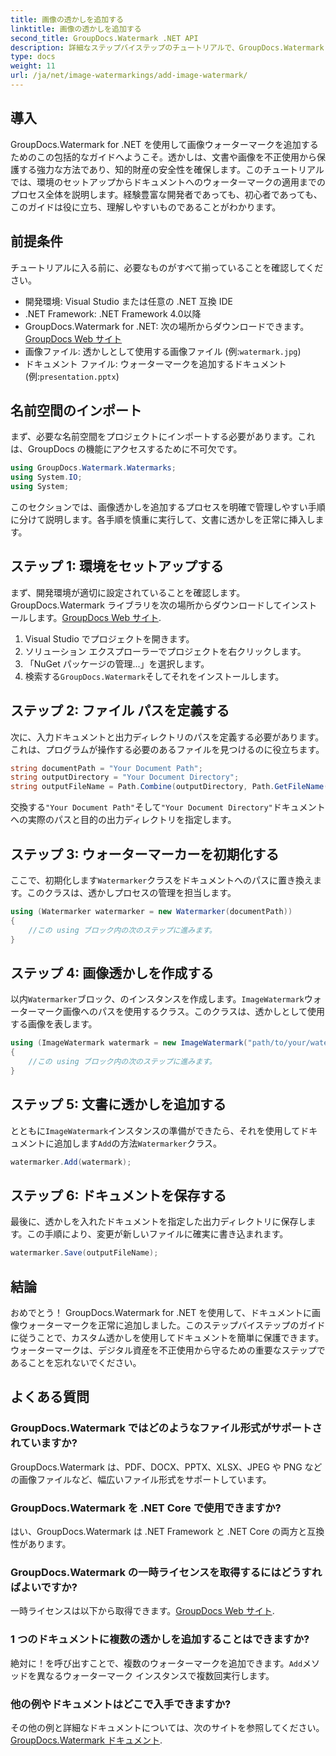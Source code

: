 ```yaml
---
title: 画像の透かしを追加する
linktitle: 画像の透かしを追加する
second_title: GroupDocs.Watermark .NET API
description: 詳細なステップバイステップのチュートリアルで、GroupDocs.Watermark for .NET を使用してドキュメントに画像ウォーターマークを追加する方法を学びます。
type: docs
weight: 11
url: /ja/net/image-watermarkings/add-image-watermark/
---
```

## 導入
GroupDocs.Watermark for .NET を使用して画像ウォーターマークを追加するためのこの包括的なガイドへようこそ。透かしは、文書や画像を不正使用から保護する強力な方法であり、知的財産の安全性を確保します。このチュートリアルでは、環境のセットアップからドキュメントへのウォーターマークの適用までのプロセス全体を説明します。経験豊富な開発者であっても、初心者であっても、このガイドは役に立ち、理解しやすいものであることがわかります。
## 前提条件
チュートリアルに入る前に、必要なものがすべて揃っていることを確認してください。
- 開発環境: Visual Studio または任意の .NET 互換 IDE
- .NET Framework: .NET Framework 4.0以降
- GroupDocs.Watermark for .NET: 次の場所からダウンロードできます。[GroupDocs Web サイト](https://releases.groupdocs.com/Watermark/net/)
- 画像ファイル: 透かしとして使用する画像ファイル (例:`watermark.jpg`)
- ドキュメント ファイル: ウォーターマークを追加するドキュメント (例:`presentation.pptx`)
## 名前空間のインポート
まず、必要な名前空間をプロジェクトにインポートする必要があります。これは、GroupDocs の機能にアクセスするために不可欠です。
```csharp
using GroupDocs.Watermark.Watermarks;
using System.IO;
using System;
```
このセクションでは、画像透かしを追加するプロセスを明確で管理しやすい手順に分けて説明します。各手順を慎重に実行して、文書に透かしを正常に挿入します。
## ステップ 1: 環境をセットアップする
まず、開発環境が適切に設定されていることを確認します。 GroupDocs.Watermark ライブラリを次の場所からダウンロードしてインストールします。[GroupDocs Web サイト](https://releases.groupdocs.com/Watermark/net/).
1. Visual Studio でプロジェクトを開きます。
2. ソリューション エクスプローラーでプロジェクトを右クリックします。
3. 「NuGet パッケージの管理...」を選択します。
4. 検索する`GroupDocs.Watermark`そしてそれをインストールします。
## ステップ 2: ファイル パスを定義する
次に、入力ドキュメントと出力ディレクトリのパスを定義する必要があります。これは、プログラムが操作する必要のあるファイルを見つけるのに役立ちます。
```csharp
string documentPath = "Your Document Path";
string outputDirectory = "Your Document Directory";
string outputFileName = Path.Combine(outputDirectory, Path.GetFileName(documentPath));
```
交換する`"Your Document Path"`そして`"Your Document Directory"`ドキュメントへの実際のパスと目的の出力ディレクトリを指定します。
## ステップ 3: ウォーターマーカーを初期化する
ここで、初期化します`Watermarker`クラスをドキュメントへのパスに置き換えます。このクラスは、透かしプロセスの管理を担当します。
```csharp
using (Watermarker watermarker = new Watermarker(documentPath))
{
    //この using ブロック内の次のステップに進みます。
}
```
## ステップ 4: 画像透かしを作成する
以内`Watermarker`ブロック、のインスタンスを作成します。`ImageWatermark`ウォーターマーク画像へのパスを使用するクラス。このクラスは、透かしとして使用する画像を表します。
```csharp
using (ImageWatermark watermark = new ImageWatermark("path/to/your/watermark.jpg"))
{
    //この using ブロック内の次のステップに進みます。
}
```
## ステップ 5: 文書に透かしを追加する
とともに`ImageWatermark`インスタンスの準備ができたら、それを使用してドキュメントに追加します`Add`の方法`Watermarker`クラス。
```csharp
watermarker.Add(watermark);
```
## ステップ 6: ドキュメントを保存する
最後に、透かしを入れたドキュメントを指定した出力ディレクトリに保存します。この手順により、変更が新しいファイルに確実に書き込まれます。
```csharp
watermarker.Save(outputFileName);
```
## 結論
おめでとう！ GroupDocs.Watermark for .NET を使用して、ドキュメントに画像ウォーターマークを正常に追加しました。このステップバイステップのガイドに従うことで、カスタム透かしを使用してドキュメントを簡単に保護できます。ウォーターマークは、デジタル資産を不正使用から守るための重要なステップであることを忘れないでください。

## よくある質問
### GroupDocs.Watermark ではどのようなファイル形式がサポートされていますか?
GroupDocs.Watermark は、PDF、DOCX、PPTX、XLSX、JPEG や PNG などの画像ファイルなど、幅広いファイル形式をサポートしています。
### GroupDocs.Watermark を .NET Core で使用できますか?
はい、GroupDocs.Watermark は .NET Framework と .NET Core の両方と互換性があります。
### GroupDocs.Watermark の一時ライセンスを取得するにはどうすればよいですか?
一時ライセンスは以下から取得できます。[GroupDocs Web サイト](https://purchase.groupdocs.com/temporary-license/).
### 1 つのドキュメントに複数の透かしを追加することはできますか?
絶対に！を呼び出すことで、複数のウォーターマークを追加できます。`Add`メソッドを異なるウォーターマーク インスタンスで複数回実行します。
### 他の例やドキュメントはどこで入手できますか?
その他の例と詳細なドキュメントについては、次のサイトを参照してください。[GroupDocs.Watermark ドキュメント](https://reference.groupdocs.com/Watermark/net/).